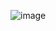 ![image](https://user-images.githubusercontent.com/77222540/213151696-2028446e-ba87-4ca3-ae7b-2319a15ac354.png)
